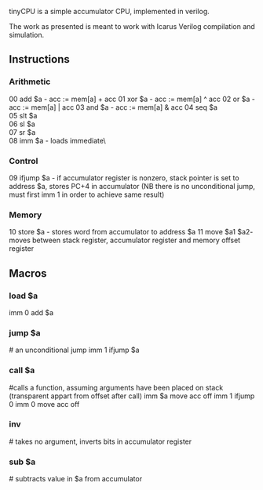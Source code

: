 tinyCPU is a simple accumulator CPU, implemented in verilog.

The work as presented is meant to work with Icarus Verilog compilation and simulation.

## Instructions
### Arithmetic
00 add \$a - acc := mem[a] + acc
01 xor \$a - acc := mem[a] ^ acc
02 or \$a - acc := mem[a] | acc
03 and \$a - acc := mem[a] & acc
04 seq \$a\
05 slt \$a\
06 sl \$a\
07 sr \$a\
08 imm \$a - loads immediate\
### Control
09 ifjump \$a - if accumulator register is nonzero, stack pointer is set to address \$a, stores PC+4 in accumulator (NB there is no unconditional jump, must first imm 1 in order to achieve same result)
### Memory
10 store \$a - stores word from accumulator to address \$a
11 move \$a1 \$a2- moves between stack register, accumulator register and memory offset register

## Macros
### load \$a
imm 0
add $a
### jump \$a
\# an unconditional jump
imm 1
ifjump \$a
### call \$a 
\#calls a function, assuming arguments have been placed on stack (transparent appart from offset after call)
imm \$a
move acc off
imm 1
ifjump 0
imm 0
move acc off
### inv
\# takes no argument, inverts bits in accumulator register
### sub \$a
\# subtracts value in $a from accumulator